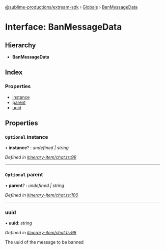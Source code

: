 [@sublime-productions/extream-sdk](../README.md) › [Globals](../globals.md) › [BanMessageData](banmessagedata.md)

# Interface: BanMessageData

## Hierarchy

* **BanMessageData**

## Index

### Properties

* [instance](banmessagedata.md#optional-instance)
* [parent](banmessagedata.md#optional-parent)
* [uuid](banmessagedata.md#uuid)

## Properties

### `Optional` instance

• **instance**? : *undefined | string*

*Defined in [itinerary-item/chat.ts:99](https://github.com/Extream-SaaS/ex-sdk/blob/1c866e4/src/itinerary-item/chat.ts#L99)*

___

### `Optional` parent

• **parent**? : *undefined | string*

*Defined in [itinerary-item/chat.ts:100](https://github.com/Extream-SaaS/ex-sdk/blob/1c866e4/src/itinerary-item/chat.ts#L100)*

___

###  uuid

• **uuid**: *string*

*Defined in [itinerary-item/chat.ts:98](https://github.com/Extream-SaaS/ex-sdk/blob/1c866e4/src/itinerary-item/chat.ts#L98)*

The uuid of the message to be banned
